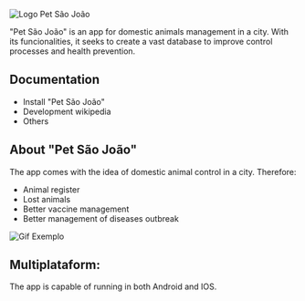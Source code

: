 ![Logo Pet São João]

"Pet São João" is an app for domestic animals management in a city. With its funcionalities, it seeks to create a vast database to improve control processes and health prevention.

## Documentation

- Install "Pet São João"
- Development wikipedia
- Others

## About "Pet São João"

The app comes with the idea of domestic animal control in a city. Therefore:
- Animal register
- Lost animals
- Better vaccine management
- Better management of diseases outbreak

![Gif Exemplo]

## Multiplataform:
The app is capable of running in both Android and IOS.


[Logo Pet São João]: https://github.com/LucasNicolauDelGiudice/petsaojoao-board/blob/master/public/images/Screenshot.png
[Gif Exemplo]: https://github.com/LucasNicolauDelGiudice/petsaojoao-board/blob/master/public/images/Hello%20World.gif
